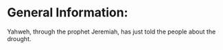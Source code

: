 # General Information:

Yahweh, through the prophet Jeremiah, has just told the people about the drought.